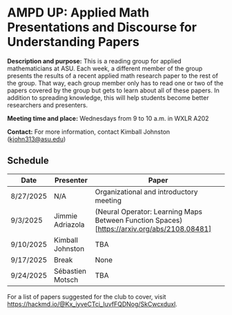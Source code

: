 # AMPD UP: Applied Math Presentations and Discourse for Understanding Papers 

**Description and purpose:** This is a reading group for applied mathematicians at ASU. Each week, a different member of the group presents the results of a recent applied math research paper to the rest of the group. That way, each group member only has to read one or two of the papers covered by the group but gets to learn about all of these papers. In addition to spreading knowledge, this will help students become better researchers and presenters. 

**Meeting time and place:** Wednesdays from 9 to 10 a.m. in WXLR A202 

**Contact:** For more information, contact Kimball Johnston (<kjohn313@asu.edu>) 

## Schedule 

| Date | Presenter | Paper |
| --- | --- | --- |
| 8/27/2025 | N/A | Organizational and introductory meeting | 
| 9/3/2025 | Jimmie Adriazola | (Neural Operator: Learning Maps Between Function Spaces)[https://arxiv.org/abs/2108.08481] | 
| 9/10/2025 | Kimball Johnston | TBA | 
| 9/17/2025 | Break | None |
| 9/24/2025 | Sébastien Motsch | TBA |

For a list of papers suggested for the club to cover, visit <https://hackmd.io/@Kx_iyveCTci_IuvfFQDNog/SkCwcxduxl>.
